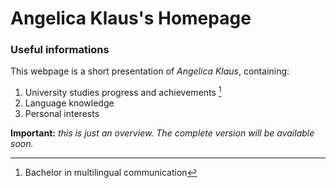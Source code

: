 # Angelica Klaus's Homepage

### Useful informations
This webpage is a short presentation of *Angelica Klaus*, containing:
1. University studies progress and achievements [^1]
2. Language knowledge
3. Personal interests

[^1]: Bachelor in multilingual communication

**Important:** *this is just an overview. The complete version will be available soon.*
